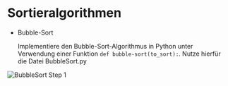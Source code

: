# Sortieralgorithmen
* Bubble-Sort
  
  Implementiere den Bubble-Sort-Algorithmus in Python unter Verwendung einer Funktion `def bubble-sort(to_sort):`. Nutze hierfür die Datei BubbleSort.py

![BubbleSort Step 1](https://github.com/[username]/[reponame]/blob/[branch]/image.jpg?raw=true)
